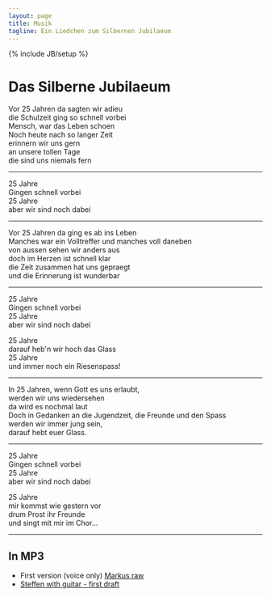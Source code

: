 ```yaml
---
layout: page
title: Musik
tagline: Ein Liedchen zum Silbernen Jubilaeum
---
```

{% include JB/setup %}

# Das Silberne Jubilaeum

Vor 25 Jahren da sagten wir adieu  
die Schulzeit ging so schnell vorbei  
Mensch, war das Leben schoen  
Noch heute nach so langer Zeit  
erinnern wir uns gern  
an unsere tollen Tage  
die sind uns niemals fern  

---

25 Jahre  
Gingen schnell vorbei  
25 Jahre  
aber wir sind noch dabei  

---

Vor 25 Jahren da ging es ab ins Leben  
Manches war ein Volltreffer und manches voll daneben  
von aussen sehen wir anders aus  
doch im Herzen ist schnell klar  
die Zeit zusammen hat uns gepraegt  
und die Erinnerung ist wunderbar  

---

25 Jahre  
Gingen schnell vorbei  
25 Jahre  
aber wir sind noch dabei  

25 Jahre  
darauf heb'n wir hoch das Glass  
25 Jahre  
und immer noch ein Riesenspass!  

---

In 25 Jahren, wenn Gott es uns erlaubt,  
werden wir uns wiedersehen  
da wird es nochmal laut  
Doch in Gedanken an die Jugendzeit, die Freunde und den Spass  
werden wir immer jung sein,  
darauf hebt euer Glass.  

---

25 Jahre  
Gingen schnell vorbei  
25 Jahre  
aber wir sind noch dabei  

25 Jahre  
mir kommst wie gestern vor  
drum Prost ihr Freunde  
und singt mit mir im Chor...  

---

## In MP3

* First version (voice only) [Markus raw](./DasSilberne-Markus-VoiceOnly.mp3)
* [Steffen with guitar - first draft](./DasSilberne-Steffen-Guitar1.mp3)
